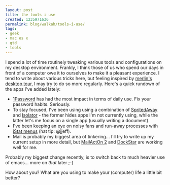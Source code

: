 ```yaml
---
layout: post
title: the tools i use
created: 1235971636
permalink: blog/walkah/tools-i-use/
tags:
- geek
- mac os x
- gtd
- tools
---
```

I spend a lot of time routinely tweaking various tools and configurations on my desktop environment. Frankly, I think those of us who spend our days in front of a computer owe it to ourselves to make it a pleasant experience. I tend to write about various tricks here, but feeling inspired by [merlin's desktop tour](http://www.vimeo.com/2831715), I may try to do so more regularly. Here's a quick rundown of the apps I've added lately:

 * [1Password](http://agilewebsolutions.com/products/1Password) has had the most impact in terms of daily use. Fix your password habits. Seriously.
 * To stay focused, I've been using using a combination of [SpritedAway](http://drikin.com/spiritedaway/) and [Isolator](http://willmore.eu/software/isolator/) - the former hides apps I'm not currently using, while the latter let's me focus on a single app (usually writing a document).
 * I've been keeping an eye on noisy fans and run-away processes with [iStat menus](http://www.islayer.com/apps/istatmenus/) (hat tip: @jjeff).
 * Mail is probably my biggest area of tinkering... I'll try to write up my current setup in more detail, but [MailActOn 2](http://www.indev.ca/MailActOn.html) and [DockStar](http://www.ecamm.com/mac/dockstar/) are working well for me.

Probably my biggest change recently, is to switch back to much heavier use of emacs... more on *that* later ;-)

How about you? What are you using to make your (computer) life a little bit better?
